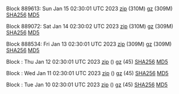 Block 889613: Sun Jan 15 02:30:01 UTC 2023 [zip](https://files.01coin.io/mainnet/2023-01-15/bootstrap.dat.zip) (310M) [gz](https://files.01coin.io/mainnet/2023-01-15/bootstrap.dat.tar.gz) (309M) [SHA256](https://files.01coin.io/mainnet/2023-01-15/sha256.txt) [MD5](https://files.01coin.io/mainnet/2023-01-15/md5.txt)

Block 889072: Sat Jan 14 02:30:02 UTC 2023 [zip](https://files.01coin.io/mainnet/2023-01-14/bootstrap.dat.zip) (310M) [gz](https://files.01coin.io/mainnet/2023-01-14/bootstrap.dat.tar.gz) (309M) [SHA256](https://files.01coin.io/mainnet/2023-01-14/sha256.txt) [MD5](https://files.01coin.io/mainnet/2023-01-14/md5.txt)

Block 888534: Fri Jan 13 02:30:01 UTC 2023 [zip](https://files.01coin.io/mainnet/2023-01-13/bootstrap.dat.zip) (309M) [gz](https://files.01coin.io/mainnet/2023-01-13/bootstrap.dat.tar.gz) (309M) [SHA256](https://files.01coin.io/mainnet/2023-01-13/sha256.txt) [MD5](https://files.01coin.io/mainnet/2023-01-13/md5.txt)

Block : Thu Jan 12 02:30:01 UTC 2023 [zip](https://files.01coin.io/mainnet/2023-01-12/bootstrap.dat.zip) () [gz](https://files.01coin.io/mainnet/2023-01-12/bootstrap.dat.tar.gz) (45) [SHA256](https://files.01coin.io/mainnet/2023-01-12/sha256.txt) [MD5](https://files.01coin.io/mainnet/2023-01-12/md5.txt)

Block : Wed Jan 11 02:30:01 UTC 2023 [zip](https://files.01coin.io/mainnet/2023-01-11/bootstrap.dat.zip) () [gz](https://files.01coin.io/mainnet/2023-01-11/bootstrap.dat.tar.gz) (45) [SHA256](https://files.01coin.io/mainnet/2023-01-11/sha256.txt) [MD5](https://files.01coin.io/mainnet/2023-01-11/md5.txt)

Block : Tue Jan 10 02:30:01 UTC 2023 [zip](https://files.01coin.io/mainnet/2023-01-10/bootstrap.dat.zip) () [gz](https://files.01coin.io/mainnet/2023-01-10/bootstrap.dat.tar.gz) (45) [SHA256](https://files.01coin.io/mainnet/2023-01-10/sha256.txt) [MD5](https://files.01coin.io/mainnet/2023-01-10/md5.txt)
